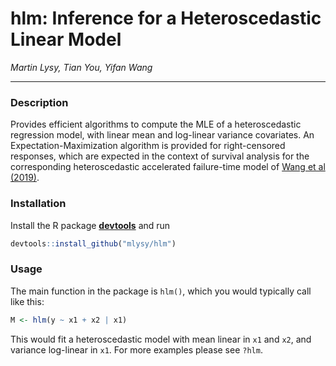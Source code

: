 # hlm: Inference for a Heteroscedastic Linear Model

*Martin Lysy, Tian You, Yifan Wang*

---

### Description

Provides efficient algorithms to compute the MLE of a heteroscedastic regression model, with linear mean and log-linear variance covariates.  An Expectation-Maximization algorithm is provided for right-censored responses, which are expected in the context of survival analysis for the corresponding heteroscedastic accelerated failure-time model of [Wang et al (2019)](https://arxiv.org/abs/1508.05137).

### Installation

Install the R package [**devtools**](https://CRAN.R-project.org/package=devtools) and run
```r
devtools::install_github("mlysy/hlm")
```

### Usage

The main function in the package is `hlm()`, which you would typically call like this:
```r
M <- hlm(y ~ x1 + x2 | x1)
```
This would fit a heteroscedastic model with mean linear in `x1` and `x2`, and variance log-linear in `x1`.  For more examples please see `?hlm`.
